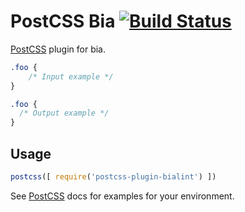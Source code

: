 # PostCSS Bia [![Build Status][ci-img]][ci]

[PostCSS] plugin for bia.

[PostCSS]: https://github.com/postcss/postcss
[ci-img]:  https://travis-ci.org/zjhch123/postcss-plugin-bialint.svg
[ci]:      https://travis-ci.org/zjhch123/postcss-plugin-bialint

```css
.foo {
    /* Input example */
}
```

```css
.foo {
  /* Output example */
}
```

## Usage

```js
postcss([ require('postcss-plugin-bialint') ])
```

See [PostCSS] docs for examples for your environment.
